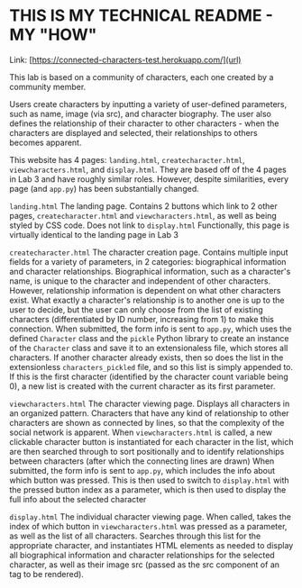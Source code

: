 # THIS IS MY TECHNICAL README - MY "HOW"
Link: [https://connected-characters-test.herokuapp.com/](url)

This lab is based on a community of characters, each one created by a community member.

Users create characters by inputting a variety of user-defined parameters, such as name, image (via src), and character biography. The user also defines the relationship of their character to other characters - when the characters are displayed and selected, their relationships to others becomes apparent.

This website has 4 pages: `landing.html`, `createcharacter.html`, `viewcharacters.html`, and `display.html`. They are based off of the 4 pages in Lab 3 and have roughly similar roles. However, despite similarities, every page (and `app.py`) has been substantially changed.

`landing.html`
The landing page. Contains 2 buttons which link to 2 other pages, `createcharacter.html` and `viewcharacters.html`, as well as being styled by CSS code. Does not link to `display.html` Functionally, this page is virtually identical to the landing page in Lab 3

 `createcharacter.html`
The character creation page. Contains multiple input fields for a variety of parameters, in 2 categories: biographical information and character relationships. Biographical information, such as a character's name, is unique to the character and independent of other characters. However, relationship information is dependent on what other characters exist. What exactly a character's relationship is to another one is up to the user to decide, but the user can only choose from the list of existing characters (differentiated by ID number, increasing from 1) to make this connection. When submitted, the form info is sent to `app.py`, which uses the defined `Character` class and the `pickle` Python library to create an instance of the `Character` class and save it to an extensionaless file, which stores all characters. If another character already exists, then so does the list in the extensionless `characters_pickled` file, and so this list is simply appended to. If this is the first character (identified by the character count variable being 0), a new list is created with the current character as its first parameter.

`viewcharacters.html`
The character viewing page. Displays all characters in an organized pattern. Characters that have any kind of relationship to other characters are shown as connected by lines, so that the complexity of the social network is apparent. When `viewcharacters.html` is called, a new clickable character button is instantiated for each character in the list, which are then searched through to sort positionally and to identify relationships between characters (after which the connecting lines are drawn) When submitted, the form info is sent to `app.py`, which includes the info about which button was pressed. This is then used to switch to `display.html` with the pressed button index as a parameter, which is then used to display the full info about the selected character

`display.html`
The individual character viewing page. When called, takes the index of which button in `viewcharacters.html` was pressed as a parameter, as well as the list of all characters. Searches through this list for the appropriate character, and instantiates HTML elements as needed to display all biographical information and character relationships for the selected character, as well as their image src (passed as the src component of an <img> tag to be rendered).
